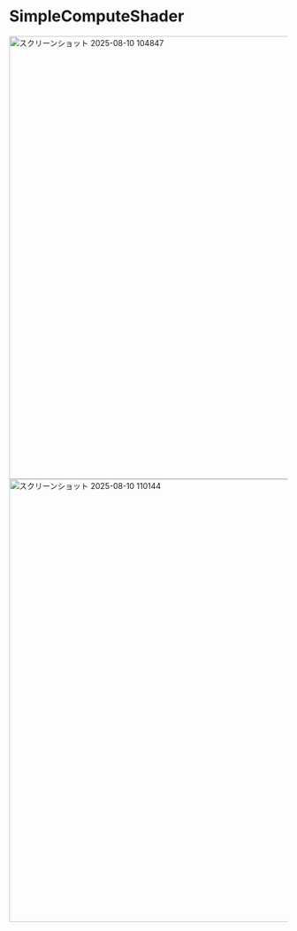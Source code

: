 # SimpleComputeShader

<img width="1026" height="800" alt="スクリーンショット 2025-08-10 104847" src="https://github.com/user-attachments/assets/ebe94d93-509c-40ec-bc2c-fd7e2dc59d0a" />

<img width="1026" height="800" alt="スクリーンショット 2025-08-10 110144" src="https://github.com/user-attachments/assets/fac6bb1c-cc67-40b8-8b1f-e2212d16c65d" />
